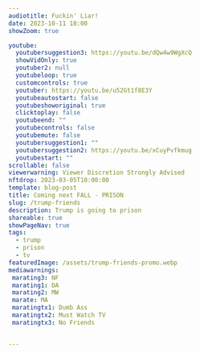 ```yaml
---
audiotitle: Fuckin' Liar!
date: 2023-10-11 18:00
showZoom: true

youtube:
  youtubersuggestion3: https://youtu.be/dQw4w9WgXcQ
  showVidOnly: true
  youtuber2: null
  youtubeloop: true
  customcontrols: true
  youtuber: https://youtu.be/u52Gt1f8E3Y
  youtubeautostart: false
  youtubeshoworiginal: true
  clicktoplay: false
  youtubeend: ""
  youtubecontrols: false
  youtubemute: false
  youtubersuggestion1: ""
  youtubersuggestion2: https://youtu.be/xCuyPvfkmug
  youtubestart: ""
scrollable: false
viewerwarning: Viewer Discretion Strongly Advised
nftdrop: 2023-03-05T10:00:00
template: blog-post
title: Coming next FALL - PRISON
slug: /trump-friends
description: Trump is going to prison
shareable: true
showPageNav: true
tags:
  - trump
  - prison
  - tv
featuredImage: /assets/trump-friends-promo.webp
mediawarnings:
 marating3: NF
 marating1: DA
 marating2: MW
 marate: MA
 maratingtx1: Dumb Ass
 maratingtx2: Must Watch TV
 maratingtx3: No Friends


---
```

